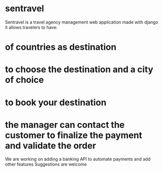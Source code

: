 # sentravel
Sentravel is a travel agency management web application made with django
it allows travelers to have:
# of countries as destination
# to choose the destination and a city of choice
# to book your destination
# the manager can contact the customer to finalize the payment and validate the order
We are working on adding a banking API to automate payments and add other features
Suggestions are welcome
